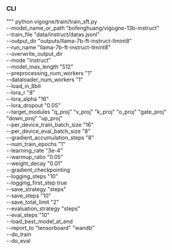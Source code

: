 

### CLI

"""
python vigogne/train/train_sft.py \
    --model_name_or_path "bofenghuang/vigogne-13b-instruct" \
    --train_file "data/instruct/datas.jsonl" \
    --output_dir "outputs/llama-7b-ft-instruct-llmint8" \
    --run_name "llama-7b-ft-instruct-llmint8" \
    --overwrite_output_dir \
    --mode "instruct" \
    --model_max_length "512" \
    --preprocessing_num_workers "1" \
    --dataloader_num_workers "1" \
    --load_in_8bit \
    --lora_r "8" \
    --lora_alpha "16" \
    --lora_dropout "0.05" \
    --target_modules "q_proj" "v_proj" "k_proj" "o_proj" "gate_proj" "down_proj" "up_proj" \
    --per_device_train_batch_size "16" \
    --per_device_eval_batch_size "8" \
    --gradient_accumulation_steps "8" \
    --num_train_epochs "1" \
    --learning_rate "3e-4" \
    --warmup_ratio "0.05" \
    --weight_decay "0.01" \
    --gradient_checkpointing \
    --logging_steps "10" \
    --logging_first_step true \
    --save_strategy "steps" \
    --save_steps "10" \
    --save_total_limit "2" \
    --evaluation_strategy "steps" \
    --eval_steps "10" \
    --load_best_model_at_end \
    --report_to "tensorboard" "wandb" \
    --do_train \
    --do_eval